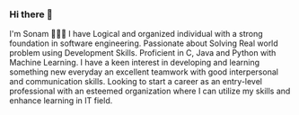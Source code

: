 ### Hi there 👋
I'm Sonam 
🌱🔭🔭
I have Logical and organized individual with a strong foundation in software engineering. Passionate about Solving Real world
problem using Development Skills. Proficient in C, Java and Python with Machine Learning. I have a keen interest in
developing and learning something new everyday an excellent teamwork with good interpersonal and communication
skills. Looking to start a career as an entry-level professional with an esteemed organization where I can utilize my skills
and enhance learning in IT field.

<!--
**bharti-tech/bharti-tech** is a ✨ _special_ ✨ repository because its `README.md` (this file) appears on your GitHub profile.

Here are some ideas to get you started:

- 🔭 I’m currently working on ...
- 🌱 I’m currently learning ...
- 👯 I’m looking to collaborate on ...
- 🤔 I’m looking for help with ...
- 💬 Ask me about ...
- 📫 How to reach me: ...
- 😄 Pronouns: ...
- ⚡ Fun fact: ...
-->
